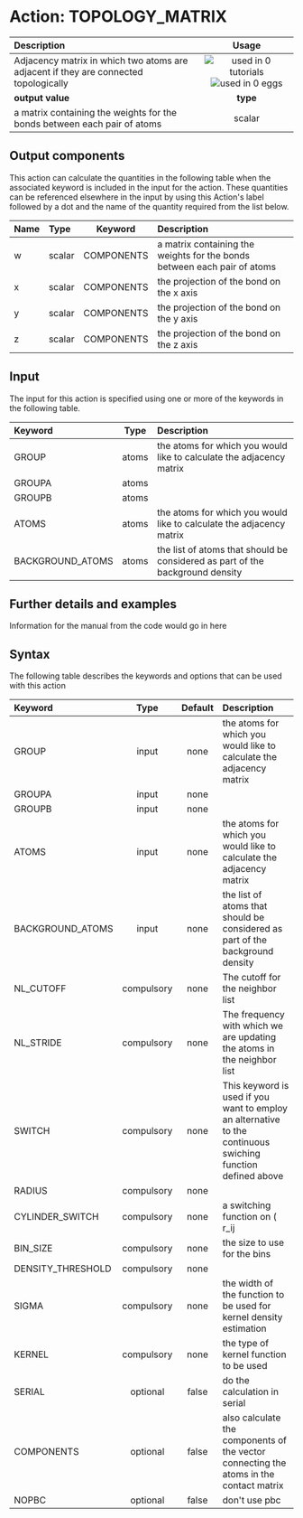 # Action: TOPOLOGY_MATRIX

| Description    | Usage |
|:--------|:--------:|
| Adjacency matrix in which two atoms are adjacent if they are connected topologically | ![used in 0 tutorials](https://img.shields.io/badge/tutorials-0-red.svg)![used in 0 eggs](https://img.shields.io/badge/nest-0-red.svg)|
 | **output value** | **type** |
| a matrix containing the weights for the bonds between each pair of atoms | scalar |

## Output components

This action can calculate the quantities in the following table when the associated keyword is included in the input for the action. These quantities can be referenced elsewhere in the input by using this Action's label followed by a dot and the name of the quantity required from the list below.

| Name | Type | Keyword | Description |
|:-------|:-----|:----:|:-------|
| w | scalar | COMPONENTS | a matrix containing the weights for the bonds between each pair of atoms | 
| x | scalar | COMPONENTS | the projection of the bond on the x axis | 
| y | scalar | COMPONENTS | the projection of the bond on the y axis | 
| z | scalar | COMPONENTS | the projection of the bond on the z axis | 


## Input

The input for this action is specified using one or more of the keywords in the following table.

| Keyword |  Type | Description |
|:--------|:------:|:-----------|
| GROUP | atoms | the atoms for which you would like to calculate the adjacency matrix |
| GROUPA | atoms |  |
| GROUPB | atoms |  |
| ATOMS | atoms | the atoms for which you would like to calculate the adjacency matrix |
| BACKGROUND_ATOMS | atoms | the list of atoms that should be considered as part of the background density |


## Further details and examples 
Information for the manual from the code would go in here 
## Syntax 
The following table describes the keywords and options that can be used with this action 

| Keyword | Type | Default | Description |
|:-------|:----:|:-------:|:-----------|
| GROUP | input | none | the atoms for which you would like to calculate the adjacency matrix |
| GROUPA | input | none |  |
| GROUPB | input | none |  |
| ATOMS | input | none | the atoms for which you would like to calculate the adjacency matrix |
| BACKGROUND_ATOMS | input | none | the list of atoms that should be considered as part of the background density |
| NL_CUTOFF | compulsory | none |  The cutoff for the neighbor list |
| NL_STRIDE | compulsory | none |  The frequency with which we are updating the atoms in the neighbor list |
| SWITCH | compulsory | none | This keyword is used if you want to employ an alternative to the continuous swiching function defined above |
| RADIUS | compulsory | none |  |
| CYLINDER_SWITCH | compulsory | none | a switching function on ( r_ij  |
| BIN_SIZE | compulsory | none | the size to use for the bins |
| DENSITY_THRESHOLD | compulsory | none |  |
| SIGMA | compulsory | none | the width of the function to be used for kernel density estimation |
| KERNEL | compulsory | none |  the type of kernel function to be used |
| SERIAL | optional | false |  do the calculation in serial |
| COMPONENTS | optional | false |  also calculate the components of the vector connecting the atoms in the contact matrix |
| NOPBC | optional | false |  don't use pbc |
